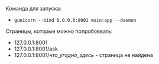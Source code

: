Команда для запуска:
 - `gunicorn --bind 0.0.0.0:8001 main:app --daemon`

Страницы, которые можно попробоввать:
- 127.0.0.1:8001
- 127.0.0.1:8001/ask
- 127.0.0.1:8001/_что_угодно_здесь_ - страница не найдена

